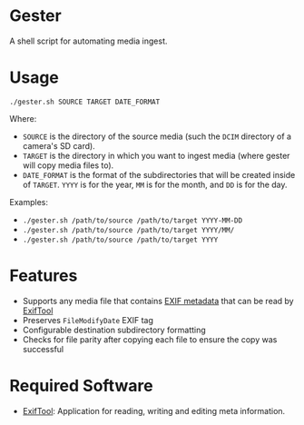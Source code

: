 # Gester

A shell script for automating media ingest.

# Usage

`./gester.sh SOURCE TARGET DATE_FORMAT`

Where:

- `SOURCE` is the directory of the source media (such the `DCIM` directory of a camera's SD card).
- `TARGET` is the directory in which you want to ingest media (where gester will copy media files to).
- `DATE_FORMAT` is the format of the subdirectories that will be created inside of `TARGET`. `YYYY` is for the year, `MM` is for the month, and `DD` is for the day.

Examples:

- `./gester.sh /path/to/source /path/to/target YYYY-MM-DD`
- `./gester.sh /path/to/source /path/to/target YYYY/MM/`
- `./gester.sh /path/to/source /path/to/target YYYY`

# Features

- Supports any media file that contains [EXIF metadata](https://wikipedia.org/wiki/Exif) that can be read by [ExifTool](https://exiftool.org/)
- Preserves `FileModifyDate` EXIF tag
- Configurable destination subdirectory formatting
- Checks for file parity after copying each file to ensure the copy was successful

# Required Software

- [ExifTool](https://exiftool.org/): Application for reading, writing and editing meta information.
